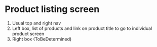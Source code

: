 # Product listing screen

1. Usual top and right nav
2. Left box, list of products and link on product title to go to individual product screen
3. Right box (ToBeDetermined)